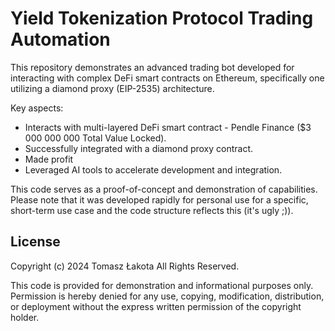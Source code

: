 # Yield Tokenization Protocol Trading Automation

This repository demonstrates an advanced trading bot developed for interacting with complex DeFi smart contracts on Ethereum, specifically one utilizing a diamond proxy (EIP-2535) architecture.

Key aspects:

- Interacts with multi-layered DeFi smart contract - Pendle Finance ($3 000 000 000 Total Value Locked).
- Successfully integrated with a diamond proxy contract.
- Made profit
- Leveraged AI tools to accelerate development and integration.

This code serves as a proof-of-concept and demonstration of capabilities. Please note that it was developed rapidly for personal use for a specific, short-term use case and the code structure reflects this (it's ugly ;)).

## License

Copyright (c) 2024 Tomasz Łakota
All Rights Reserved.

This code is provided for demonstration and informational purposes only. Permission is hereby denied for any use, copying, modification, distribution, or deployment without the express written permission of the copyright holder.
